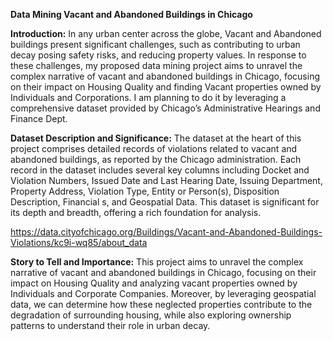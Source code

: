 **Data Mining Vacant and Abandoned Buildings in Chicago**

**Introduction:**
In any urban center across the globe, Vacant and Abandoned buildings present significant challenges, such as contributing to urban decay posing safety risks, and reducing property values. In response to these challenges, my proposed data mining project aims to unravel the complex narrative of vacant and abandoned buildings in Chicago, focusing on their impact on Housing Quality and finding Vacant properties owned by Individuals and Corporations. I am planning to do it by leveraging a comprehensive dataset provided by Chicago’s Administrative Hearings and Finance Dept.

**Dataset Description and Significance:**
The dataset at the heart of this project comprises detailed records of violations related to vacant and abandoned buildings, as reported by the Chicago administration. Each record in the dataset includes several key columns including Docket and Violation Numbers, Issued Date and Last Hearing Date, Issuing Department, Property Address, Violation Type, Entity or Person(s), Disposition Description, Financial s, and Geospatial Data. This dataset is significant for its depth and breadth, offering a rich foundation for analysis.

https://data.cityofchicago.org/Buildings/Vacant-and-Abandoned-Buildings-Violations/kc9i-wq85/about_data

**Story to Tell and Importance:**
This project aims to unravel the complex narrative of vacant and abandoned buildings in Chicago, focusing on their impact on Housing Quality and analyzing vacant properties owned by Individuals and Corporate Companies. Moreover, by leveraging geospatial data, we can determine how these neglected properties contribute to the degradation of surrounding housing, while also exploring ownership patterns to understand their role in urban decay.
